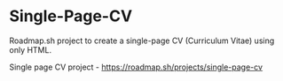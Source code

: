 # Single-Page-CV
Roadmap.sh project to create a single-page CV (Curriculum Vitae) using only HTML.

Single page CV project - https://roadmap.sh/projects/single-page-cv
